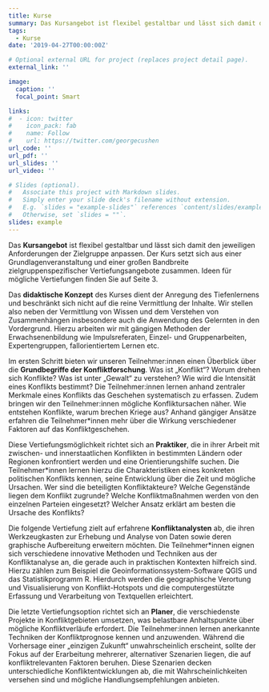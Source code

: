 ```yaml
---
title: Kurse
summary: Das Kursangebot ist flexibel gestaltbar und lässt sich damit den jeweiligen Anforderungen der Zielgruppe anpassen. Der Kurs setzt sich aus einer Grundlagenveranstaltung und einer großen Bandbreite zielgruppenspezifischer Vertiefungsangebote zusammen.
tags:
  - Kurse
date: '2019-04-27T00:00:00Z'

# Optional external URL for project (replaces project detail page).
external_link: ''

image:
  caption: ''
  focal_point: Smart

links:
#  - icon: twitter
#    icon_pack: fab
#    name: Follow
#    url: https://twitter.com/georgecushen
url_code: ''
url_pdf: ''
url_slides: ''
url_video: ''

# Slides (optional).
#   Associate this project with Markdown slides.
#   Simply enter your slide deck's filename without extension.
#   E.g. `slides = "example-slides"` references `content/slides/example-slides.md`.
#   Otherwise, set `slides = ""`.
slides: example
---
```


Das **Kursangebot** ist flexibel gestaltbar und lässt sich damit den jeweiligen Anforderungen der Zielgruppe anpassen. Der Kurs setzt sich aus einer Grundlagenveranstaltung und einer großen Bandbreite zielgruppenspezifischer Vertiefungsangebote zusammen. Ideen für mögliche Vertiefungen finden Sie auf Seite 3.

Das **didaktische Konzept** des Kurses dient der Anregung des Tiefenlernens und beschränkt sich nicht auf die reine Vermittlung der Inhalte. Wir stellen also neben der Vermittlung von Wissen und dem Verstehen von Zusammenhängen insbesondere auch die Anwendung des Gelernten in den Vordergrund. Hierzu arbeiten wir mit gängigen Methoden der Erwachsenenbildung wie Impulsreferaten, Einzel- und Gruppenarbeiten, Expertengruppen, fallorientiertem Lernen etc.

Im ersten Schritt bieten wir unseren Teilnehmer:innen einen Überblick über die **Grundbegriffe der Konfliktforschung**. Was ist „Konflikt“? Worum drehen sich Konflikte? Was ist unter „Gewalt“ zu verstehen? Wie wird die Intensität eines Konflikts bestimmt? Die Teilnehmer:innen lernen anhand zentraler Merkmale eines Konflikts das Geschehen systematisch zu erfassen. Zudem bringen wir den Teilnehmer:innen mögliche Konfliktursachen näher. Wie entstehen Konflikte, warum brechen Kriege aus? Anhand gängiger Ansätze erfahren die Teilnehmer*innen mehr über die Wirkung verschiedener Faktoren auf das Konfliktgeschehen.

Diese Vertiefungsmöglichkeit richtet sich an **Praktiker**, die in ihrer Arbeit mit zwischen- und innerstaatlichen Konflikten in bestimmten Ländern oder Regionen konfrontiert werden und eine Orientierungshilfe suchen. Die Teilnehmer*innen lernen hierzu die Charakteristiken eines konkreten politischen Konflikts kennen, seine Entwicklung über die Zeit und mögliche Ursachen. 
Wer sind die beteiligten Konfliktakteure? Welche Gegenstände liegen dem Konflikt zugrunde? Welche Konfliktmaßnahmen werden von den einzelnen Parteien eingesetzt? Welcher Ansatz erklärt am besten die Ursache des Konflikts?

Die folgende Vertiefung zielt auf erfahrene **Konfliktanalysten** ab, die ihren Werkzeugkasten zur Erhebung und Analyse von Daten sowie deren graphische Aufbereitung erweitern möchten. 
Die Teilnehmer*innen eignen sich verschiedene innovative Methoden und Techniken aus der Konfliktanalyse an, die gerade auch in praktischen Kontexten hilfreich sind.
Hierzu zählen zum Beispiel die Geoinformationssystem-Software QGIS und das Statistikprogramm R. Hierdurch werden die geographische Verortung und Visualisierung von Konflikt-Hotspots und die computergestützte Erfassung und Verarbeitung von Textquellen erleichtert.

Die letzte Vertiefungsoption richtet sich an **Planer**, die verschiedenste Projekte in Konfliktgebieten umsetzen, was belastbare Anhaltspunkte über mögliche Konfliktverläufe erfordert. Die Teilnehmer:innen lernen anerkannte Techniken der Konfliktprognose kennen und anzuwenden. Während die Vorhersage einer „einzigen Zukunft“ unwahrscheinlich erscheint, sollte der Fokus auf der Erarbeitung mehrerer, alternativer Szenarien liegen, die auf konfliktrelevanten Faktoren beruhen. Diese Szenarien decken unterschiedliche Konfliktentwicklungen ab, die mit Wahrscheinlichkeiten versehen sind und mögliche Handlungsempfehlungen anbieten.
